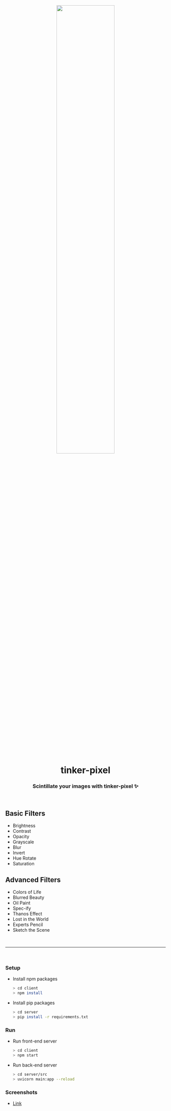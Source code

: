 <div align="center">
    <img src="https://i.imgur.com/l5O8DMd.png" width="60%" >
    <h1> tinker-pixel </h1>
    <p align="center">
        <h3> Scintillate your images with tinker-pixel ✨</h3>
</div>

<br>

## Basic Filters
 - Brightness
 - Contrast
 - Opacity
 - Grayscale
 - Blur
 - Invert
 - Hue Rotate
 - Saturation

## Advanced Filters
 - Colors of Life
 - Blurred Beauty
 - Oil Paint
 - Spec-ify
 - Thanos Effect
 - Lost in the World
 - Experts Pencil
 - Sketch the Scene

<br>

<hr/>

<br>

### Setup

 - Install npm packages
    ```bash
    > cd client
    > npm install
    ```
 - Install pip packages
    ```bash
    > cd server
    > pip install -r requirements.txt
    ```

### Run

 - Run front-end server
    ```bash
    > cd client
    > npm start
    ```
 - Run back-end server
    ```bash
    > cd server/src
    > uvicorn main:app --reload
    ```

### Screenshots

 - [Link](https://imgur.com/a/Tqum3wl)


